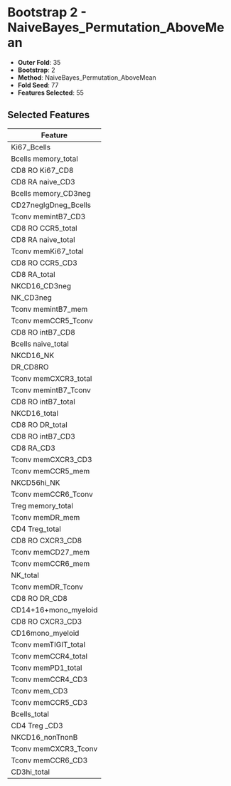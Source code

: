 # Bootstrap 2 - NaiveBayes_Permutation_AboveMean

- **Outer Fold**: 35
- **Bootstrap**: 2
- **Method**: NaiveBayes_Permutation_AboveMean
- **Fold Seed**: 77
- **Features Selected**: 55

## Selected Features

| Feature |
|---------|
| Ki67_Bcells |
| Bcells memory_total |
| CD8 RO Ki67_CD8 |
| CD8 RA naive_CD3 |
| Bcells memory_CD3neg |
| CD27negIgDneg_Bcells |
| Tconv memintB7_CD3 |
| CD8 RO CCR5_total |
| CD8 RA naive_total |
| Tconv memKi67_total |
| CD8 RO CCR5_CD3 |
| CD8 RA_total |
| NKCD16_CD3neg |
| NK_CD3neg |
| Tconv memintB7_mem |
| Tconv memCCR5_Tconv |
| CD8 RO intB7_CD8 |
| Bcells naive_total |
| NKCD16_NK |
| DR_CD8RO |
| Tconv memCXCR3_total |
| Tconv memintB7_Tconv |
| CD8 RO intB7_total |
| NKCD16_total |
| CD8 RO DR_total |
| CD8 RO intB7_CD3 |
| CD8 RA_CD3 |
| Tconv memCXCR3_CD3 |
| Tconv memCCR5_mem |
| NKCD56hi_NK |
| Tconv memCCR6_Tconv |
| Treg memory_total |
| Tconv memDR_mem |
| CD4 Treg_total |
| CD8 RO CXCR3_CD8 |
| Tconv memCD27_mem |
| Tconv memCCR6_mem |
| NK_total |
| Tconv memDR_Tconv |
| CD8 RO DR_CD8 |
| CD14+16+mono_myeloid |
| CD8 RO CXCR3_CD3 |
| CD16mono_myeloid |
| Tconv memTIGIT_total |
| Tconv memCCR4_total |
| Tconv memPD1_total |
| Tconv memCCR4_CD3 |
| Tconv mem_CD3 |
| Tconv memCCR5_CD3 |
| Bcells_total |
| CD4 Treg _CD3 |
| NKCD16_nonTnonB |
| Tconv memCXCR3_Tconv |
| Tconv memCCR6_CD3 |
| CD3hi_total |
